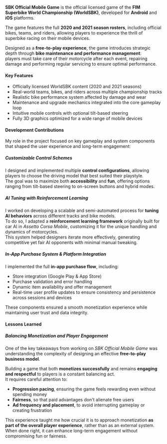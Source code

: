 **SBK Official Mobile Game** is the official licensed game of the **FIM Superbike World Championship (WorldSBK)**, developed for **Android** and **iOS** platforms.

The game features the full **2020 and 2021 season rosters**, including official bikes, teams, and riders, allowing players to experience the thrill of superbike racing on their mobile devices.

Designed as a **free-to-play experience**, the game introduces strategic depth through **bike maintenance and performance management**:  
players must take care of their motorcycle after each event, repairing damage and performing regular servicing to ensure optimal performance.

#### Key Features

- Officially licensed WorldSBK content (2020 and 2021 seasons)
- Real-world teams, bikes, and riders across multiple championship tracks
- Realistic bike performance system affected by damage and wear
- Maintenance and upgrade mechanics integrated into the core gameplay loop
- Intuitive mobile controls with optional tilt-based steering
- Fully 3D graphics optimized for a wide range of mobile devices

#### Development Contributions

My role in the project focused on key gameplay and system components that shaped the user experience and long-term engagement:

##### Customizable Control Schemes

I designed and implemented multiple **control configurations**, allowing players to choose the driving model that best suited their playstyle.  
The goal was to maximize both **accessibility** and **fun**, offering options ranging from tilt-based steering to on-screen buttons and hybrid modes.

##### AI Tuning with Reinforcement Learning

I worked on developing a scalable and semi-automated process for **tuning AI behaviors** across different tracks and bike models.  
To do so, I adapted a **reinforcement learning framework** originally built for car AI in *Assetto Corsa Mobile*, customizing it for the unique handling and dynamics of motorcycles.  
This system helped designers iterate more effectively, generating competitive yet fair AI opponents with minimal manual tweaking.

##### In-App Purchase System & Platform Integration

I implemented the full **in-app purchase flow**, including:
- Store integration (Google Play & App Store)
- Purchase validation and error handling
- Dynamic item availability and offer management
- Real-time user profile updates to ensure consistency and persistence across sessions and devices

These components ensured a smooth monetization experience while maintaining user trust and data integrity.

#### Lessons Learned

##### Balancing Monetization and Player Engagement

One of the key takeaways from working on *SBK Official Mobile Game* was understanding the complexity of designing an effective **free-to-play business model**.

Building a game that both **monetizes successfully** and remains **engaging and respectful** to players is a constant balancing act.  
It requires careful attention to:

- **Progression pacing**, ensuring the game feels rewarding even without spending money
- **Fairness**, so that paid advantages don't alienate free users
- **Ad frequency and placement**, to avoid interrupting gameplay or creating frustration

This experience taught me how crucial it is to approach monetization **as part of the overall player experience**, rather than as an external system.  
When done right, it can enhance long-term engagement without compromising fun or fairness.